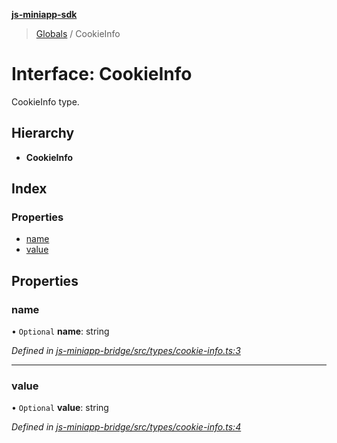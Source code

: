 **[js-miniapp-sdk](../README.md)**

> [Globals](../README.md) / CookieInfo

# Interface: CookieInfo

CookieInfo type.

## Hierarchy

* **CookieInfo**

## Index

### Properties

* [name](cookieinfo.md#name)
* [value](cookieinfo.md#value)

## Properties

### name

• `Optional` **name**: string

*Defined in [js-miniapp-bridge/src/types/cookie-info.ts:3](https://github.com/rakutentech/js-miniapp/blob/1b5a7fb/js-miniapp-bridge/src/types/cookie-info.ts#L3)*

___

### value

• `Optional` **value**: string

*Defined in [js-miniapp-bridge/src/types/cookie-info.ts:4](https://github.com/rakutentech/js-miniapp/blob/1b5a7fb/js-miniapp-bridge/src/types/cookie-info.ts#L4)*
